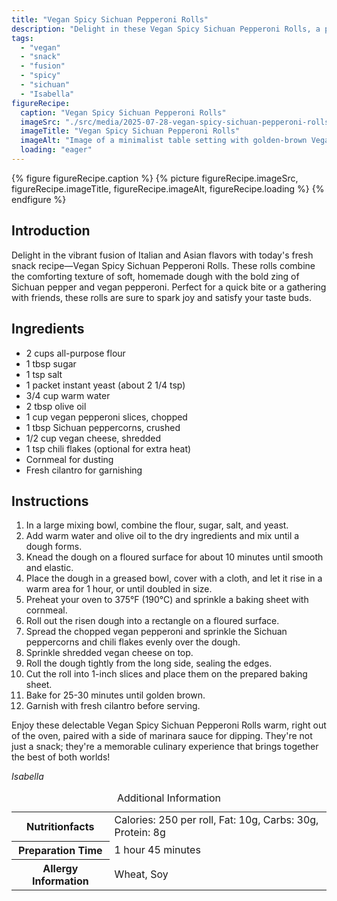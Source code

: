 ```yaml
---
title: "Vegan Spicy Sichuan Pepperoni Rolls"
description: "Delight in these Vegan Spicy Sichuan Pepperoni Rolls, a perfect blend of Italian and Asian flavors in a comforting snack. Ready in under 2 hours!"
tags:
  - "vegan"
  - "snack"
  - "fusion"
  - "spicy"
  - "sichuan"
  - "Isabella"
figureRecipe: 
  caption: "Vegan Spicy Sichuan Pepperoni Rolls"
  imageSrc: "./src/media/2025-07-28-vegan-spicy-sichuan-pepperoni-rolls-7437.png"
  imageTitle: "Vegan Spicy Sichuan Pepperoni Rolls"
  imageAlt: "Image of a minimalist table setting with golden-brown Vegan Sichuan Pepperoni Rolls garnished with cilantro, beside a bowl of marinara sauce, against a neutral backdrop."
  loading: "eager"
---
```


{% figure figureRecipe.caption %}
{% picture figureRecipe.imageSrc, figureRecipe.imageTitle, figureRecipe.imageAlt, figureRecipe.loading %}
{% endfigure %}

## Introduction

Delight in the vibrant fusion of Italian and Asian flavors with today's fresh snack recipe—Vegan Spicy Sichuan Pepperoni Rolls. These rolls combine the comforting texture of soft, homemade dough with the bold zing of Sichuan pepper and vegan pepperoni. Perfect for a quick bite or a gathering with friends, these rolls are sure to spark joy and satisfy your taste buds.

## Ingredients

- 2 cups all-purpose flour
- 1 tbsp sugar
- 1 tsp salt
- 1 packet instant yeast (about 2 1/4 tsp)
- 3/4 cup warm water
- 2 tbsp olive oil
- 1 cup vegan pepperoni slices, chopped
- 1 tbsp Sichuan peppercorns, crushed
- 1/2 cup vegan cheese, shredded
- 1 tsp chili flakes (optional for extra heat)
- Cornmeal for dusting
- Fresh cilantro for garnishing

## Instructions

1. In a large mixing bowl, combine the flour, sugar, salt, and yeast.
2. Add warm water and olive oil to the dry ingredients and mix until a dough forms.
3. Knead the dough on a floured surface for about 10 minutes until smooth and elastic.
4. Place the dough in a greased bowl, cover with a cloth, and let it rise in a warm area for 1 hour, or until doubled in size.
5. Preheat your oven to 375°F (190°C) and sprinkle a baking sheet with cornmeal.
6. Roll out the risen dough into a rectangle on a floured surface.
7. Spread the chopped vegan pepperoni and sprinkle the Sichuan peppercorns and chili flakes evenly over the dough.
8. Sprinkle shredded vegan cheese on top.
9. Roll the dough tightly from the long side, sealing the edges.
10. Cut the roll into 1-inch slices and place them on the prepared baking sheet.
11. Bake for 25-30 minutes until golden brown.
12. Garnish with fresh cilantro before serving.

Enjoy these delectable Vegan Spicy Sichuan Pepperoni Rolls warm, right out of the oven, paired with a side of marinara sauce for dipping. They're not just a snack; they're a memorable culinary experience that brings together the best of both worlds!

*Isabella*

<table><caption class='sr-only'>Additional Information</caption><tr><th>Nutritionfacts</th><td>Calories: 250 per roll, Fat: 10g, Carbs: 30g, Protein: 8g&nbsp;</td></tr><tr><th>Preparation Time</th><td>1 hour 45 minutes&nbsp;</td></tr><tr><th>Allergy Information</th><td>Wheat, Soy&nbsp;</td></tr></table>

